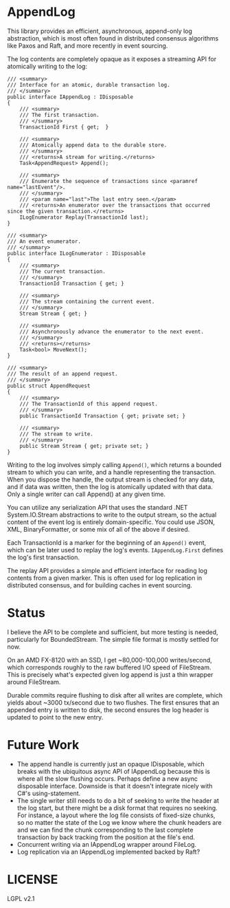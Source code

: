 # AppendLog

This library provides an efficient, asynchronous, append-only log abstraction,
which is most often found in distributed consensus algorithms like Paxos and Raft,
and more recently in event sourcing.

The log contents are completely opaque as it exposes a streaming API for atomically
writing to the log:

    /// <summary>
    /// Interface for an atomic, durable transaction log.
    /// </summary>
    public interface IAppendLog : IDisposable
    {
        /// <summary>
        /// The first transaction.
        /// </summary>
        TransactionId First { get;  }

        /// <summary>
        /// Atomically append data to the durable store.
        /// </summary>
        /// <returns>A stream for writing.</returns>
        Task<AppendRequest> Append();

        /// <summary>
        /// Enumerate the sequence of transactions since <paramref name="lastEvent"/>.
        /// </summary>
        /// <param name="last">The last entry seen.</param>
        /// <returns>An enumerator over the transactions that occurred since the given transaction.</returns>
        ILogEnumerator Replay(TransactionId last);
    }

    /// <summary>
    /// An event enumerator.
    /// </summary>
    public interface ILogEnumerator : IDisposable
    {
        /// <summary>
        /// The current transaction.
        /// </summary>
        TransactionId Transaction { get; }

        /// <summary>
        /// The stream containing the current event.
        /// </summary>
        Stream Stream { get; }

        /// <summary>
        /// Asynchronously advance the enumerator to the next event.
        /// </summary>
        /// <returns></returns>
        Task<bool> MoveNext();
    }
	
    /// <summary>
    /// The result of an append request.
    /// </summary>
    public struct AppendRequest
    {
        /// <summary>
        /// The TransactionId of this append request.
        /// </summary>
        public TransactionId Transaction { get; private set; }

        /// <summary>
        /// The stream to write.
        /// </summary>
        public Stream Stream { get; private set; }
    }

Writing to the log involves simply calling `Append()`, which returns
a bounded stream to which you can write, and a handle representing the
transaction. When you dispose the handle, the output stream is checked
for any data, and if data was written, then the log is atomically
updated with that data. Only a single writer can call Append() at any
given time.

You can utilize any serialization API that uses the standard .NET
System.IO.Stream abstractions to write to the output stream, so the
actual content of the event log is entirely domain-specific. You
could use JSON, XML, BinaryFormatter, or some mix of all of the above
if desired.

Each TransactionId is a marker for the beginning of an `Append()`
event, which can be later used to replay the log's events.
`IAppendLog.First` defines the log's first transaction.

The replay API provides a simple and efficient interface for reading
log contents from a given marker. This is often used for log
replication in distributed consensus, and for building caches in
event sourcing.

# Status

I believe the API to be complete and sufficient, but more testing is
needed, particularly for BoundedStream. The simple file format is mostly
settled for now.

On an AMD FX-8120 with an SSD, I get ~80,000-100,000 writes/second,
which corresponds roughly to the raw buffered I/O speed of FileStream.
This is precisely what's expected given log append is just a thin
wrapper around FileStream.

Durable commits require flushing to disk after all writes are
complete, which yields about ~3000 tx/second due to two flushes. The
first ensures that an appended entry is written to disk, the second
ensures the log header is updated to point to the new entry.

# Future Work

 * The append handle is currently just an opaque IDisposable, which
   breaks with the ubiquitous async API of IAppendLog because this is
   where all the slow flushing occurs. Perhaps define a new async
   disposable interface. Downside is that it doesn't integrate nicely
   with C#'s using-statement.
 * The single writer still needs to do a bit of seeking to write the
   header at the log start, but there might be a disk format that
   requires no seeking. For instance, a layout where the log file
   consists of fixed-size chunks, so no matter the state of the Log
   we know where the chunk headers are and we can find the chunk
   corresponding to the last complete transaction by back tracking
   from the position at the file's end.
 * Concurrent writing via an IAppendLog wrapper around FileLog.
 * Log replication via an IAppendLog implemented backed by Raft?

# LICENSE

LGPL v2.1